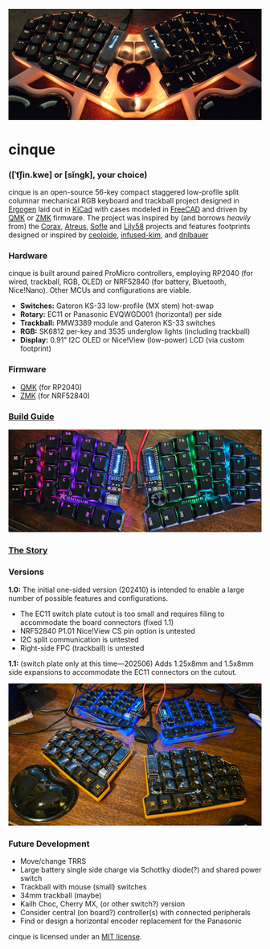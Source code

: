 ![cinique keyboard with trackball](images/cinque0042.jpg)
# cinque 
### (\[ˈt͡ʃin.kwe\] or \[sĭngk\], your choice)
cinque is an open-source 56-key compact staggered low-profile split columnar 
mechanical RGB keyboard and trackball project 
designed in [Ergogen](https://ergogen.xyz/)
laid out in [KiCad](https://www.kicad.org/)
with cases modeled in [FreeCAD](https://www.freecad.org/)
and driven by [QMK](https://qmk.fm/)
or [ZMK](https://zmk.dev/)
firmware. 
The project was inspired by (and borrows *heavily* from) the
[Corax](https://github.com/dnlbauer/corax-keyboard), 
[Atreus](https://atreus.technomancy.us/),
[Sofle](https://josefadamcik.github.io/SofleKeyboard/) and 
[Lily58](https://github.com/kata0510/Lily58) projects
and features footprints designed or inspired by [ceoloide](https://github.com/ceoloide/ergogen-footprints),
[infused-kim](https://github.com/infused-kim/kb_ergogen_fp),
and [dnlbauer](https://github.com/dnlbauer/corax-keyboard/tree/main/corax56/ergogen/footprints)

### Hardware
cinque is built around paired ProMicro controllers,
employing RP2040 (for wired, trackball, RGB, OLED)
or NRF52840 (for battery, Bluetooth, Nice!Nano).
Other MCUs and configurations are viable.
- **Switches:** Gateron KS-33 low-profile (MX stem) hot-swap
- **Rotary:** EC11 or Panasonic EVQWGD001 (horizontal) per side
- **Trackball:** PMW3389 module and Gateron KS-33 switches 
- **RGB:** SK6812 per-key and 3535 underglow lights (including trackball)
- **Display:** 0.91" I2C OLED or Nice!View (low-power) LCD (via custom footprint)

### Firmware
- [QMK](qmk/cinque/README.md) (for RP2040)
- [ZMK](https://github.com/swaziloo/cinque-zmk-config) (for NRF52840)

### [Build Guide](build.md)

![cinque keyboard RGB Test](images/cinque0015.jpg)

### [The Story](story.md)

### Versions
**1.0:**
The initial one-sided version (202410) is intended to enable a large number of possible features
and configurations.
- The EC11 switch plate cutout is too small and requires filing to accommodate the board connectors (fixed 1.1)
- NRF52840 P1.01 Nice!View CS pin option is untested
- I2C split communication is untested
- Right-side FPC (trackball) is untested

**1.1:**
(switch plate only at this time&mdash;202506)
Adds 1.25x8mm and 1.5x8mm side expansions to accommodate the EC11 connectors on the cutout.

![cinque in minimal cases](images/cinque0017.jpg)

### Future Development
- Move/change TRRS
- Large battery single side charge via Schottky diode(?) and shared power switch 
- Trackball with mouse (small) switches
- 34mm trackball (maybe)
- Kailh Choc, Cherry MX, (or other switch?) version
- Consider central (on board?) controller(s) with connected peripherals
- Find or design a horizontal encoder replacement for the Panasonic

cinque is licensed under an [MIT license](LICENSE).
